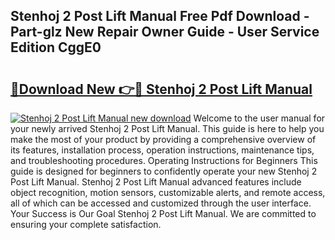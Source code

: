 ## Stenhoj 2 Post Lift Manual Free Pdf Download - Part-glz New Repair Owner Guide - User Service Edition CggE0

# <h2><a href="http://bc62342.oget.top/?id=Stenhoj+2+Post+Lift+Manual">🔗Download New 👉🔴 Stenhoj 2 Post Lift Manual</a></h2>

[![Stenhoj 2 Post Lift Manual new download](https://i.imgur.com/5g1atiW.png)](http://bc62342.oget.top/?id=Stenhoj+2+Post+Lift+Manual)
Welcome to the user manual for your newly arrived Stenhoj 2 Post Lift Manual. This guide is here to help you make the most of your product by providing a comprehensive overview of its features, installation process, operation instructions, maintenance tips, and troubleshooting procedures. Operating Instructions for Beginners This guide is designed for beginners to confidently operate your new Stenhoj 2 Post Lift Manual. Stenhoj 2 Post Lift Manual advanced features include object recognition, motion sensors, customizable alerts, and remote access, all of which can be accessed and customized through the user interface. Your Success is Our Goal Stenhoj 2 Post Lift Manual. We are committed to ensuring your complete satisfaction.

